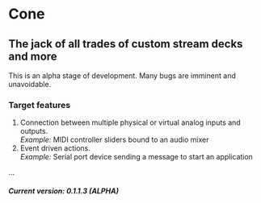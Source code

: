 
# Cone

## The jack of all trades of custom stream decks and more

This is an alpha stage of development. Many bugs are imminent and unavoidable.

### Target features
1. Connection between multiple physical or virtual analog inputs and outputs.  
*Example:* MIDI controller sliders bound to an audio mixer
2. Event driven actions.  
*Example:* Serial port device sending a message to start an application  

...

##### Current version: 0.1.1.3 (ALPHA)
